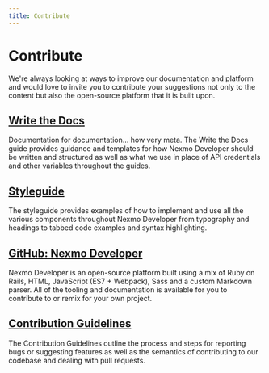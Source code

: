 ```yaml
---
title: Contribute
---
```


# Contribute

We're always looking at ways to improve our documentation and platform and would love to invite you to contribute your suggestions not only to the content but also the open-source platform that it is built upon.

## [Write the Docs](/write-the-docs)

Documentation for documentation... how very meta. The Write the Docs guide provides guidance and templates for how Nexmo Developer should be written and structured as well as what we use in place of API credentials and other variables throughout the guides.

## [Styleguide](/styleguide)

The styleguide provides examples of how to implement and use all the various components throughout Nexmo Developer from typography and headings to tabbed code examples and syntax highlighting.

## [GitHub: Nexmo Developer](https://github.com/nexmo/nexmo-developer)

Nexmo Developer is an open-source platform built using a mix of Ruby on Rails, HTML, JavaScript (ES7 + Webpack), Sass and a custom Markdown parser. All of the tooling and documentation is available for you to contribute to or remix for your own project.

## [Contribution Guidelines](https://github.com/nexmo/nexmo-developer)

The Contribution Guidelines outline the process and steps for reporting bugs or suggesting features as well as the semantics of contributing to our codebase and dealing with pull requests.
